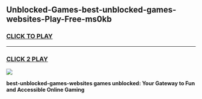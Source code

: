 
## Unblocked-Games-best-unblocked-games-websites-Play-Free-ms0kb
<h3>
<a href="https://premium76.site?title=best-unblocked-games-websites&ref=19M">CLICK TO PLAY</a></h3>
<hr>

<h3>
<a href="https://premium76.site?title=best-unblocked-games-websites&ref=19M">CLICK 2 PLAY</a>
  
</h3>

<a href="https://premium76.site?title=best-unblocked-games-websites&ref=19M"><img src="https://clearcache.store/games.png"></a>


**best-unblocked-games-websites games unblocked: Your Gateway to Fun and Accessible Online Gaming**
